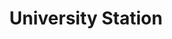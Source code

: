 ---
title: University Station
address: 451 El Camino Real, Santa Clara, CA 95050
developer: Morley Bros.
municipality: Santa Clara
units: 406
phase: Under Review
permits:
    PRE23-00139:
        status: In Review
        initial_date: 2023-12-08
        final_date: None
        apn: [23009020]
        address: 451 El Camino Real, Santa Clara, CA 95050
        description: "SB330 Pre-Application for new residential development: The approximately 10.05-acre SC Project Site is located on the eastern boundary of the City. The SC Project Site abuts the city limit line between the City and the City of San Jose. Bixby proposes to develop the SC Project Site as part of a larger, integrated development on an approximately 10.96-acre property (“Project Site”), the majority of which falls within the jurisdiction of the City, with approximately .91 acres within the jurisdiction of the City of San Jose (“SJ Project Site”). Bixby concurrently is submitting an SB 330 preliminary application to the City of San Jose for the SJ Project Site, a copy of which is included with this application for context and informational purposes. Access to the SJ Project Site would be provided through the SC Project Site, via Assessor’s Parcel No. 230-09-20. The proposed housing development project would include 406 new residential units, together with related site improvements including landscaping, sidewalk and curb replacement, and access driveways (“Project”). The portion of the Project within the City (“SC Project”) would include 393 (37.4 dwelling units per acre (“DUA”)) new multiple-family dwelling units, consistent with the City’s General Plan Designation for the SC Site of Regional Mixed Use (37-50 DUA). The SC Project would provide affordable housing well in excess of the requirements of the City’s Inclusionary Housing Ordinance in both number and affordability, assisting the City in meeting its Regional Housing Needs Allocation (“RHNA”) obligations. Specifically, 20 percent, or 79, of the residential units in the SC Project would be deed restricted for lower-income households."
        names: Morley Bros.
    PLN24-00604:
        status: In Review
        initial_date: 2024-11-07
        final_date: None
        apn: [23009020]
        address: 451 El Camino Real, Santa Clara, CA 95050
        description: Annexation of .94 acres land from San Jose to Santa Clara.
        names: Morley Bros.
    PLN24-00603:
        status: In Review
        initial_date: 2024-11-08
        final_date: None
        apn: [23009020]
        address: 451 El Camino Real, Santa Clara, CA 95050
        description: Pre-zoning of .94 acres of land currently in San Jose to be annexed to Santa Clara.
        names: Morley Bros.
geometry: [37.35135643596162, -121.93368181727416]
published: True
---